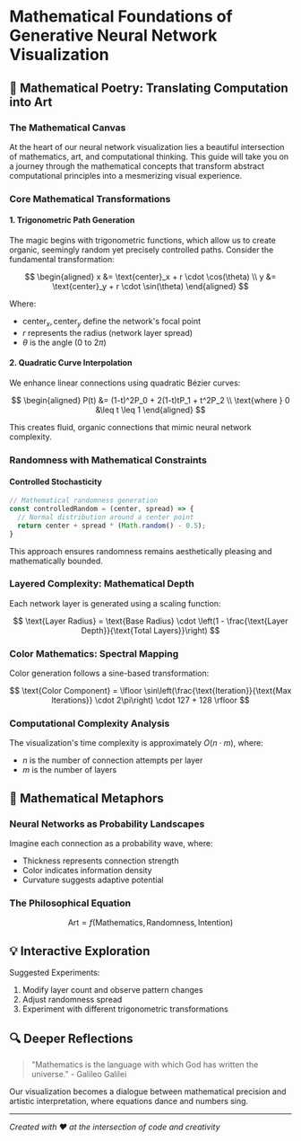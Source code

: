 # Mathematical Foundations of Generative Neural Network Visualization

## 🧮 Mathematical Poetry: Translating Computation into Art

### The Mathematical Canvas

At the heart of our neural network visualization lies a beautiful intersection of mathematics, art, and computational thinking. This guide will take you on a journey through the mathematical concepts that transform abstract computational principles into a mesmerizing visual experience.

### Core Mathematical Transformations

#### 1. Trigonometric Path Generation

The magic begins with trigonometric functions, which allow us to create organic, seemingly random yet precisely controlled paths. Consider the fundamental transformation:

$$
\begin{aligned}
x &= \text{center}_x + r \cdot \cos(\theta) \\
y &= \text{center}_y + r \cdot \sin(\theta)
\end{aligned}
$$

Where:
- $\text{center}_x, \text{center}_y$ define the network's focal point
- $r$ represents the radius (network layer spread)
- $\theta$ is the angle (0 to $2\pi$)

#### 2. Quadratic Curve Interpolation

We enhance linear connections using quadratic Bézier curves:

$$
\begin{aligned}
P(t) &= (1-t)^2P_0 + 2(1-t)tP_1 + t^2P_2 \\
\text{where } 0 &\leq t \leq 1
\end{aligned}
$$

This creates fluid, organic connections that mimic neural network complexity.

### Randomness with Mathematical Constraints

#### Controlled Stochasticity

```javascript
// Mathematical randomness generation
const controlledRandom = (center, spread) => {
  // Normal distribution around a center point
  return center + spread * (Math.random() - 0.5);
}
```

This approach ensures randomness remains aesthetically pleasing and mathematically bounded.

### Layered Complexity: Mathematical Depth

Each network layer is generated using a scaling function:

$$
\text{Layer Radius} = \text{Base Radius} \cdot \left(1 - \frac{\text{Layer Depth}}{\text{Total Layers}}\right)
$$

### Color Mathematics: Spectral Mapping

Color generation follows a sine-based transformation:

$$
\text{Color Component} = \lfloor \sin\left(\frac{\text{Iteration}}{\text{Max Iterations}} \cdot 2\pi\right) \cdot 127 + 128 \rfloor
$$

### Computational Complexity Analysis

The visualization's time complexity is approximately $O(n \cdot m)$, where:
- $n$ is the number of connection attempts per layer
- $m$ is the number of layers

## 🌟 Mathematical Metaphors

### Neural Networks as Probability Landscapes

Imagine each connection as a probability wave, where:
- Thickness represents connection strength
- Color indicates information density
- Curvature suggests adaptive potential

### The Philosophical Equation

$$
\text{Art} = f(\text{Mathematics}, \text{Randomness}, \text{Intention})
$$

## 💡 Interactive Exploration

Suggested Experiments:
1. Modify layer count and observe pattern changes
2. Adjust randomness spread
3. Experiment with different trigonometric transformations

## 🔍 Deeper Reflections

> "Mathematics is the language with which God has written the universe." - Galileo Galilei

Our visualization becomes a dialogue between mathematical precision and artistic interpretation, where equations dance and numbers sing.

---

*Created with ❤️ at the intersection of code and creativity*
